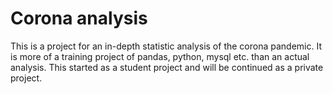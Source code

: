 # Corona analysis
This is a project for an in-depth statistic analysis of the corona pandemic.
It is more of a training project of pandas, python, mysql etc. than an actual analysis.
This started as a student project and will be continued as a private project.

